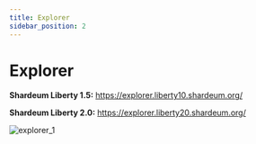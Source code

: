 ```yaml
---
title: Explorer
sidebar_position: 2
---
```


# Explorer

**Shardeum Liberty 1.5:** https://explorer.liberty10.shardeum.org/

**Shardeum Liberty 2.0:** https://explorer.liberty20.shardeum.org/

![explorer_1](/img/explorer/explorer.png)
